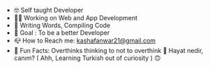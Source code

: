 - 🤓 Self taught Developer
- 🧑‍💻 Working on Web and App Development
- 📝 Writing Words, Compiling Code
- 🎯 Goal : To be a better Developer
- 📪 How to Reach me: kashafanwar21@gmail.com
- 💌 Fun Facts:
    Overthinks thinking to not to overthink 🙂
  Hayat nedir, canım? ( Ahh, Learning Turkish out of curiosity ) 🙃


